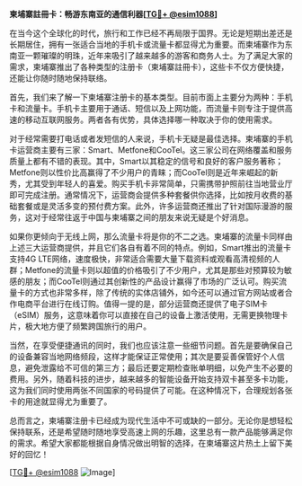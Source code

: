 **柬埔寨註冊卡：畅游东南亚的通信利器[[TG💪+ @esim1088](https://t.me/s/esim1088)]**

在当今这个全球化的时代，旅行和工作已经不再局限于国界。无论是短期出差还是长期居住，拥有一张适合当地的手机卡或流量卡都显得尤为重要。而柬埔寨作为东南亚一颗璀璨的明珠，近年来吸引了越来越多的游客和商务人士。为了满足大家的需求，柬埔寨推出了各种类型的注册卡（柬埔寨註冊卡），这些卡不仅方便快捷，还能让你随时随地保持联络。

首先，我们来了解一下柬埔寨注册卡的基本类型。目前市面上主要分为两种：手机卡和流量卡。手机卡主要用于通话、短信以及上网功能，而流量卡则专注于提供高速的移动互联网服务。两者各有优势，具体选择哪一种取决于你的使用需求。

对于经常需要打电话或者发短信的人来说，手机卡无疑是最佳选择。柬埔寨的手机卡运营商主要有三家：Smart、Metfone和CooTel。这三家公司在网络覆盖和服务质量上都有不错的表现。其中，Smart以其稳定的信号和良好的客户服务著称；Metfone则以性价比高赢得了不少用户的青睐；而CooTel则是近年来崛起的新秀，尤其受到年轻人的喜爱。购买手机卡非常简单，只需携带护照前往当地营业厅即可完成注册。通常情况下，运营商会提供多种套餐供你选择，比如按月收费的基础套餐或是灵活多变的预付费方案。此外，许多运营商还推出了针对国际漫游的服务，这对于经常往返于中国与柬埔寨之间的朋友来说无疑是个好消息。

如果你更倾向于无线上网，那么流量卡将是你的不二之选。柬埔寨的流量卡同样由上述三大运营商提供，并且它们各自有着不同的特点。例如，Smart推出的流量卡支持4G LTE网络，速度极快，非常适合需要大量下载资料或观看高清视频的人群；Metfone的流量卡则以超值的价格吸引了不少用户，尤其是那些对预算较为敏感的朋友；而CooTel则通过其创新性的产品设计赢得了市场的广泛认可。购买流量卡的方式也非常多样，除了传统的实体店铺外，如今还可以通过官方网站或者合作电商平台进行在线订购。值得一提的是，部分运营商还提供了电子SIM卡（eSIM）服务，这意味着你可以直接在自己的设备上激活使用，无需更换物理卡片，极大地方便了频繁跨国旅行的用户。

当然，在享受便捷通讯的同时，我们也应该注意一些细节问题。首先是要确保自己的设备兼容当地网络频段，这样才能保证正常使用；其次是要妥善保管好个人信息，避免泄露给不可信的第三方；最后还要定期检查账单明细，以免产生不必要的费用。另外，随着科技的进步，越来越多的智能设备开始支持双卡甚至多卡功能，这为我们同时使用两张不同国家的号码提供了可能。在这种情况下，合理规划各张卡的用途就显得尤为重要了。

总而言之，柬埔寨注册卡已经成为现代生活中不可或缺的一部分。无论你是想轻松保持联系，还是希望随时随地享受高速上网的乐趣，这里总有一款产品能够满足你的需求。希望大家都能根据自身情况做出明智的选择，在柬埔寨这片热土上留下美好的回忆！

[[TG💪+ @esim1088](https://t.me/s/esim1088) ![Image](https://i.postimg.cc/4NQfJmqS/Snipaste-2025-05-13-00-14-12.png)]
